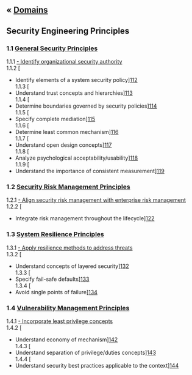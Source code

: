 &laquo; [Domains](../index.md)
---
## Security Engineering Principles

### 1.1 [General Security Principles](task-1.1.md)
1.1.1  [- Identify organizational security authority][111]  
1.1.2  [
- Identify elements of a system security policy][112]  
1.1.3 [
- Understand trust concepts and hierarchies][113]  
1.1.4 [
- Determine boundaries governed by security policies][114]  
1.1.5 [
- Specify complete mediation][115]  
1.1.6 [
- Determine least common mechanism][116]  
1.1.7 [
- Understand open design concepts][117]  
1.1.8 [
- Analyze psychological acceptability/usability][118]  
1.1.9 [
- Understand the importance of consistent measurement][119]  

### 1.2 [Security Risk Management Principles](task-1.2.md)
1.2.1  [- Align security risk management with enterprise risk management][121]  
1.2.2  [
- Integrate risk management throughout the lifecycle][122]

### 1.3 [System Resilience Principles](task-1.3.md)
1.3.1  [- Apply resilience methods to address threats][131]  
1.3.2  [
- Understand concepts of layered security][132]  
1.3.3  [
- Specify fail-safe defaults][133]  
1.3.4  [
- Avoid single points of failure][134]  

### 1.4 [Vulnerability Management Principles](task-1.4.md)
1.4.1  [- Incorporate least privilege concepts][141]  
1.4.2  [
- Understand economy of mechanism][142]  
1.4.3  [
- Understand separation of privilege/duties concepts][143]  
1.4.4  [
- Understand security best practices applicable to the context][144]  

[111]: task-1.1.md#111-identify-organizational-security-authority
[112]: task-1.1.md#112-identify-elements-of-a-system-security-policy
[113]: task-1.1.md#113-understand-trust-concepts-and-hierarchies
[114]: task-1.1.md#114-determine-boundaries-governed-by-security-policies
[115]: task-1.1.md#115-specify-complete-mediation
[116]: task-1.1.md#116-determine-least-common-mechanism
[117]: task-1.1.md#117-understand-open-design-concepts
[118]: task-1.1.md#118-analyze-psychological-acceptabilityusability
[119]: task-1.1.md#119-understand-the-importance-of-consistent-measurement
[121]: task-1.2.md#121-align-security-risk-management-with-enterprise-risk-management
[122]: task-1.2.md#122-integrate-risk-management-throughout-the-lifecycle
[131]: task-1.3.md#131-apply-resilience-methods-to-address-threats
[132]: task-1.3.md#132-understand-concepts-of-layered-security
[133]: task-1.3.md#133-specify-fail-safe-defaults
[134]: task-1.3.md#134-avoid-single-points-of-failure
[141]: task-1.4.md#141-incorporate-least-privilege-concepts
[142]: task-1.4.md#142-understand-economy-of-mechanism
[143]: task-1.4.md#143-understand-separation-of-privilegeduties-concepts
[144]: task-1.4.md#144-understand-security-best-practices-applicable-to-the-context
<!--stackedit_data:
eyJoaXN0b3J5IjpbLTk4NDEwNDk5MCwtNjU3NTg3MjM1LDMyMT
EyNTA0OSwzNzYyODUyODcsODUyNzQ5NjE4LDEwMjAxNTczMDUs
LTE4MDQ4ODg2MTksMjMzNTY5MjAsLTE4MTY1MTgyMjQsMTU2Mj
gzMzA0OSwtMTY3MjAxODEwOCwxMTc4MDA0NzU0LC0xODE2NTE4
MjI0LC05Njg5MDI0ODIsMTUyNzQ0NTM5MywxNTI3NDQ1MzkzLD
E3NjI0NDkxMTFdfQ==
-->